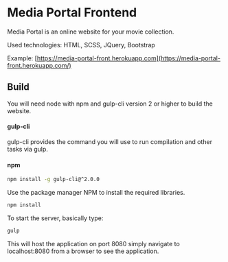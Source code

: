 # Media Portal Frontend

Media Portal is an online website for your movie collection.

Used technologies: HTML, SCSS, JQuery, Bootstrap

Example: [https://media-portal-front.herokuapp.com](https://media-portal-front.herokuapp.com/)


## Build 

You will need node with npm and gulp-cli version 2 or higher to build the website.

#### gulp-cli

gulp-cli provides the command you will use to run compilation and other tasks via gulp.

#### npm

```bash
npm install -g gulp-cli@^2.0.0
```

Use the package manager NPM to install the required libraries.

```bash
npm install 
```

To start the server, basically type:

```bash
gulp
```

This will host the application on port 8080 simply navigate to localhost:8080 from a browser to see the application.
